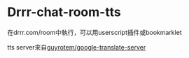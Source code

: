 # Drrr-chat-room-tts
在drrr.com/room中執行，可以用userscript插件或bookmarklet

tts server來自[guyrotem/google-translate-server](https://github.com/guyrotem/google-translate-server)
